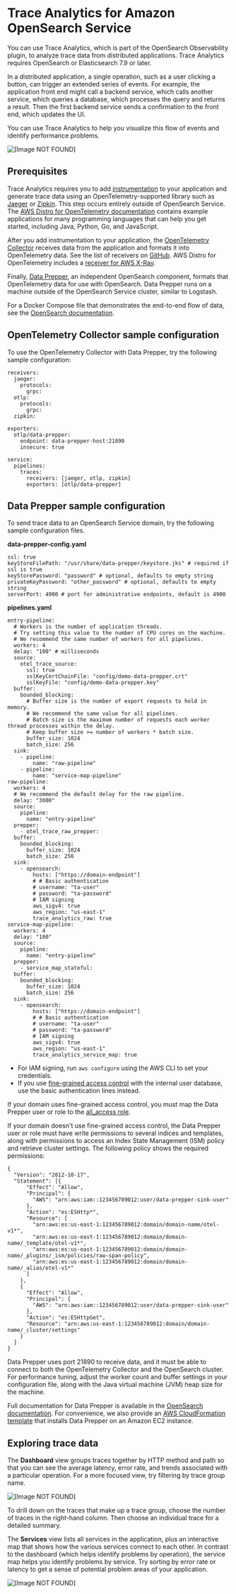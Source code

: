 # Trace Analytics for Amazon OpenSearch Service<a name="trace-analytics"></a>

You can use Trace Analytics, which is part of the OpenSearch Observability plugin, to analyze trace data from distributed applications\. Trace Analytics requires OpenSearch or Elasticsearch 7\.9 or later\.

In a distributed application, a single operation, such as a user clicking a button, can trigger an extended series of events\. For example, the application front end might call a backend service, which calls another service, which queries a database, which processes the query and returns a result\. Then the first backend service sends a confirmation to the front end, which updates the UI\.

You can use Trace Analytics to help you visualize this flow of events and identify performance problems\.

![\[Image NOT FOUND\]](http://docs.aws.amazon.com/opensearch-service/latest/developerguide/images/ta-dashboards-trace.png)

## Prerequisites<a name="trace-prereq"></a>

Trace Analytics requires you to add [instrumentation](https://opentelemetry.io/docs/concepts/instrumenting/) to your application and generate trace data using an OpenTelemetry\-supported library such as [Jaeger](https://www.jaegertracing.io) or [Zipkin](https://zipkin.io)\. This step occurs entirely outside of OpenSearch Service\. The [AWS Distro for OpenTelemetry documentation](https://aws-otel.github.io/docs/introduction) contains example applications for many programming languages that can help you get started, including Java, Python, Go, and JavaScript\.

After you add instrumentation to your application, the [OpenTelemetry Collector](https://aws-otel.github.io/docs/getting-started/collector) receives data from the application and formats it into OpenTelemetry data\. See the list of receivers on [GitHub](https://github.com/open-telemetry/opentelemetry-collector/blob/main/receiver/README.md)\. AWS Distro for OpenTelemetry includes a [receiver for AWS X\-Ray](https://aws-otel.github.io/docs/components/x-ray-receiver)\.

Finally, [Data Prepper](https://opensearch.org/docs/latest/clients/data-prepper/index/), an independent OpenSearch component, formats that OpenTelemetry data for use with OpenSearch\. Data Prepper runs on a machine outside of the OpenSearch Service cluster, similar to Logstash\.

For a Docker Compose file that demonstrates the end\-to\-end flow of data, see the [OpenSearch documentation](https://opensearch.org/docs/latest/clients/data-prepper/get-started/)\.

## OpenTelemetry Collector sample configuration<a name="trace-otc"></a>

To use the OpenTelemetry Collector with Data Prepper, try the following sample configuration:

```
receivers:
  jaeger:
    protocols:
      grpc:
  otlp:
    protocols:
      grpc:
  zipkin:

exporters:
  otlp/data-prepper:
    endpoint: data-prepper-host:21890
    insecure: true

service:
  pipelines:
    traces:
      receivers: [jaeger, otlp, zipkin]
      exporters: [otlp/data-prepper]
```

## Data Prepper sample configuration<a name="trace-dp"></a>

To send trace data to an OpenSearch Service domain, try the following sample configuration files\.

**data\-prepper\-config\.yaml**

```
ssl: true
keyStoreFilePath: "/usr/share/data-prepper/keystore.jks" # required if ssl is true
keyStorePassword: "password" # optional, defaults to empty string
privateKeyPassword: "other_password" # optional, defaults to empty string
serverPort: 4900 # port for administrative endpoints, default is 4900
```

**pipelines\.yaml**

```
entry-pipeline:
  # Workers is the number of application threads.
  # Try setting this value to the number of CPU cores on the machine.
  # We recommend the same number of workers for all pipelines.
  workers: 4
  delay: "100" # milliseconds
  source:
    otel_trace_source:
      ssl: true
      sslKeyCertChainFile: "config/demo-data-prepper.crt"
      sslKeyFile: "config/demo-data-prepper.key"
  buffer:
    bounded_blocking:
      # Buffer size is the number of export requests to hold in memory.
      # We recommend the same value for all pipelines.
      # Batch size is the maximum number of requests each worker thread processes within the delay.
      # Keep buffer size >= number of workers * batch size.
      buffer_size: 1024
      batch_size: 256
  sink:
    - pipeline:
        name: "raw-pipeline"
    - pipeline:
        name: "service-map-pipeline"
raw-pipeline:
  workers: 4
  # We recommend the default delay for the raw pipeline.
  delay: "3000"
  source:
    pipeline:
      name: "entry-pipeline"
  prepper:
    - otel_trace_raw_prepper:
  buffer:
    bounded_blocking:
      buffer_size: 1024
      batch_size: 256
  sink:
    - opensearch:
        hosts: ["https://domain-endpoint"]
        # # Basic authentication
        # username: "ta-user"
        # password: "ta-password"
        # IAM signing
        aws_sigv4: true
        aws_region: "us-east-1"
        trace_analytics_raw: true
service-map-pipeline:
  workers: 4
  delay: "100"
  source:
    pipeline:
      name: "entry-pipeline"
  prepper:
    - service_map_stateful:
  buffer:
    bounded_blocking:
      buffer_size: 1024
      batch_size: 256
  sink:
    - opensearch:
        hosts: ["https://domain-endpoint"]
        # # Basic authentication
        # username: "ta-user"
        # password: "ta-password"
        # IAM signing
        aws_sigv4: true
        aws_region: "us-east-1"
        trace_analytics_service_map: true
```
+ For IAM signing, run `aws configure` using the AWS CLI to set your credentials\.
+ If you use [fine\-grained access control](fgac.md) with the internal user database, use the basic authentication lines instead\.

If your domain uses fine\-grained access control, you must map the Data Prepper user or role to the [all\_access role](fgac.md#fgac-more-masters)\.

If your domain doesn't use fine\-grained access control, the Data Prepper user or role must have write permissions to several indices and templates, along with permissions to access an Index State Management \(ISM\) policy and retrieve cluster settings\. The following policy shows the required permissions:

```
{
  "Version": "2012-10-17",
  "Statement": [{
      "Effect": "Allow",
      "Principal": {
        "AWS": "arn:aws:iam::123456789012:user/data-prepper-sink-user"
      },
      "Action": "es:ESHttp*",
      "Resource": [
        "arn:aws:es:us-east-1:123456789012:domain/domain-name/otel-v1*",
        "arn:aws:es:us-east-1:123456789012:domain/domain-name/_template/otel-v1*",
        "arn:aws:es:us-east-1:123456789012:domain/domain-name/_plugins/_ism/policies/raw-span-policy",
        "arn:aws:es:us-east-1:123456789012:domain/domain-name/_alias/otel-v1*"
      ]
    },
    {
      "Effect": "Allow",
      "Principal": {
        "AWS": "arn:aws:iam::123456789012:user/data-prepper-sink-user"
      },
      "Action": "es:ESHttpGet",
      "Resource": "arn:aws:us-east-1:123456789012:domain/domain-name/_cluster/settings"
    }
  ]
}
```

Data Prepper uses port 21890 to receive data, and it must be able to connect to both the OpenTelemetry Collector and the OpenSearch cluster\. For performance tuning, adjust the worker count and buffer settings in your configuration file, along with the Java virtual machine \(JVM\) heap size for the machine\.

Full documentation for Data Prepper is available in the [OpenSearch documentation](https://opensearch.org/docs/latest/clients/data-prepper/index/)\. For convenience, we also provide an [AWS CloudFormation template](https://github.com/opensearch-project/data-prepper/blob/main/deployment-template/ec2/data-prepper-ec2-deployment-cfn.yaml) that installs Data Prepper on an Amazon EC2 instance\.

## Exploring trace data<a name="trace-dashboards"></a>

The **Dashboard** view groups traces together by HTTP method and path so that you can see the average latency, error rate, and trends associated with a particular operation\. For a more focused view, try filtering by trace group name\.

![\[Image NOT FOUND\]](http://docs.aws.amazon.com/opensearch-service/latest/developerguide/images/ta-dashboards-dash.png)

To drill down on the traces that make up a trace group, choose the number of traces in the right\-hand column\. Then choose an individual trace for a detailed summary\.

The **Services** view lists all services in the application, plus an interactive map that shows how the various services connect to each other\. In contrast to the dashboard \(which helps identify problems by operation\), the service map helps you identify problems by service\. Try sorting by error rate or latency to get a sense of potential problem areas of your application\.

![\[Image NOT FOUND\]](http://docs.aws.amazon.com/opensearch-service/latest/developerguide/images/ta-dashboards-services.png)